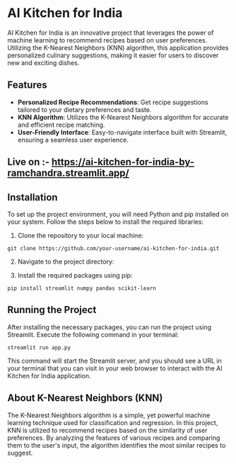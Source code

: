 # AI Kitchen for India

AI Kitchen for India is an innovative project that leverages the power of machine learning to recommend recipes based on user preferences. Utilizing the K-Nearest Neighbors (KNN) algorithm, this application provides personalized culinary suggestions, making it easier for users to discover new and exciting dishes.

## Features

- **Personalized Recipe Recommendations**: Get recipe suggestions tailored to your dietary preferences and taste.
- **KNN Algorithm**: Utilizes the K-Nearest Neighbors algorithm for accurate and efficient recipe matching.
- **User-Friendly Interface**: Easy-to-navigate interface built with Streamlit, ensuring a seamless user experience.

## Live on :- https://ai-kitchen-for-india-by-ramchandra.streamlit.app/

## Installation

To set up the project environment, you will need Python and pip installed on your system. Follow the steps below to install the required libraries:

1. Clone the repository to your local machine:

```console
git clone https://github.com/your-username/ai-kitchen-for-india.git
```



2. Navigate to the project directory:

3. Install the required packages using pip:
```console
pip install streamlit numpy pandas scikit-learn
```
   

## Running the Project

After installing the necessary packages, you can run the project using Streamlit. Execute the following command in your terminal:

```console
streamlit run app.py
```


This command will start the Streamlit server, and you should see a URL in your terminal that you can visit in your web browser to interact with the AI Kitchen for India application.

## About K-Nearest Neighbors (KNN)

The K-Nearest Neighbors algorithm is a simple, yet powerful machine learning technique used for classification and regression. In this project, KNN is utilized to recommend recipes based on the similarity of user preferences. By analyzing the features of various recipes and comparing them to the user's input, the algorithm identifies the most similar recipes to suggest.



